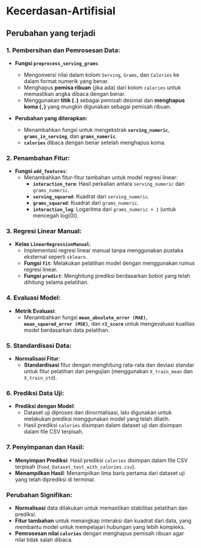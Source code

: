 # Kecerdasan-Artifisial

## Perubahan yang terjadi

### **1. Pembersihan dan Pemrosesan Data:**
   - **Fungsi `preprocess_serving_grams`**: 
     - Mengonversi nilai dalam kolom `Serving`, `Grams`, dan `Calories` ke dalam format numerik yang benar.
     - Menghapus **pemisa ribuan** (jika ada) dari kolom `calories` untuk memastikan angka dibaca dengan benar.
     - Menggunakan **titik (`.`)** sebagai pemisah desimal dan **menghapus koma (`,`)** yang mungkin digunakan sebagai pemisah ribuan.
   
   - **Perubahan yang diterapkan:**
     - Menambahkan fungsi untuk mengekstrak **`serving_numeric`**, **`grams_in_serving`**, dan **`grams_numeric`**.
     - **`calories`** dibaca dengan benar setelah menghapus koma.

### **2. Penambahan Fitur:**
   - **Fungsi `add_features`**:
     - Menambahkan fitur-fitur tambahan untuk model regresi linear:
       - **`interaction_term`**: Hasil perkalian antara `serving_numeric` dan `grams_numeric`.
       - **`serving_squared`**: Kuadrat dari `serving_numeric`.
       - **`grams_squared`**: Kuadrat dari `grams_numeric`.
       - **`interaction_log`**: Logaritma dari `grams_numeric + 1` (untuk mencegah log(0)).

### **3. Regresi Linear Manual:**
   - **Kelas `LinearRegressionManual`**:
     - Implementasi regresi linear manual tanpa menggunakan pustaka eksternal seperti `sklearn`.
     - **Fungsi `fit`**: Melakukan pelatihan model dengan menggunakan rumus regresi linear.
     - **Fungsi `predict`**: Menghitung prediksi berdasarkan bobot yang telah dihitung selama pelatihan.

### **4. Evaluasi Model:**
   - **Metrik Evaluasi**:
     - Menambahkan fungsi **`mean_absolute_error (MAE)`**, **`mean_squared_error (MSE)`**, dan **`r2_score`** untuk mengevaluasi kualitas model berdasarkan data pelatihan.

### **5. Standardisasi Data:**
   - **Normalisasi Fitur**:
     - **Standardisasi** fitur dengan menghitung rata-rata dan deviasi standar untuk fitur pelatihan dan pengujian (menggunakan `X_train_mean` dan `X_train_std`).

### **6. Prediksi Data Uji:**
   - **Prediksi dengan Model**:
     - Dataset uji diproses dan dinormalisasi, lalu digunakan untuk melakukan prediksi menggunakan model yang telah dilatih.
     - Hasil prediksi `calories` disimpan dalam dataset uji dan disimpan dalam file CSV terpisah.

### **7. Penyimpanan dan Hasil:**
   - **Menyimpan Prediksi**: Hasil prediksi `calories` disimpan dalam file CSV terpisah (`Food_Dataset_test_with_calories.csv`).
   - **Menampilkan Hasil**: Menampilkan lima baris pertama dari dataset uji yang telah diprediksi di terminal.

### **Perubahan Signifikan:**
- **Normalisasi** data dilakukan untuk memastikan stabilitas pelatihan dan prediksi.
- **Fitur tambahan** untuk menangkap interaksi dan kuadrat dari data, yang membantu model untuk mempelajari hubungan yang lebih kompleks.
- **Pemrosesan nilai `calories`** dengan menghapus pemisah ribuan agar nilai tidak salah dibaca.
